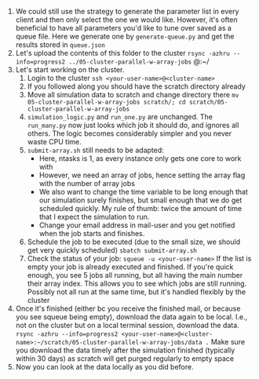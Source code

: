 1. We could still use the strategy to generate the parameter list in every client and then only select the one we would like. However, it's often beneficial to have all parameters you'd like to tune over saved as a queue file. Here we generate one by `generate-queue.py` and get the results stored in `queue.json`
2. Let's upload the contents of this folder to the cluster
    `rsync -azhru --info=progress2 ../05-cluster-parallel-w-array-jobs` <your-user-name>@<cluster-name>:~/
2. Let's start working on the cluster.
    1. Login to the cluster
        `ssh <your-user-name>@<cluster-name>`
    2. If you followed along you should have the scratch directory already
    3. Move all simulation data to scratch and change directory there
        `mv 05-cluster-parallel-w-array-jobs scratch/; cd scratch/05-cluster-parallel-w-array-jobs` 
    4. `simulation_logic.py` and `run_one.py` are unchanged. The `run_many.py` now just looks which job it should do, and ignores all others. The logic becomes considerably simpler and you never waste CPU time.
    5. `submit-array.sh` still needs to be adapted:
        - Here, ntasks is 1, as every instance only gets one core to work with
        - However, we need an array of jobs, hence setting the array flag with the number of array jobs
        - We also want to change the time variable to be long enough that our simulation surely finishes, but small enough that we do get scheduled quickly. My rule of thumb: twice the amount of time that I expect the simulation to run.
        - Change your email address in mail-user and you get notified when the job starts and finishes.
    5. Schedule the job to be executed (due to the small size, we should get very quickly scheduled)
        `sbatch submit-array.sh`
    6. Check the status of your job:
        `squeue -u <your-user-name>`
       If the list is empty your job is already executed and finished. If you're quick enough, you see 5 jobs all running, but all having the main number <underscore> their array index. This allows you to see which jobs are still running. Possibly not all run at the same time, but it's handled flexibly by the cluster
3. Once it's finished (either bc you receive the finished mail, or because you see squeue being empty), download the data again to be local. I.e., not on the cluster but on a local terminal session, download the data.
    `rsync -azhru --info=progress2 <your-user-name>@<cluster-name>:~/scratch/05-cluster-parallel-w-array-jobs/data .`
    Make sure you download the data timely after the simulation finished (typically within 30 days) as scratch will get purged regularly to empty space
4. Now you can look at the data locally as you did before.
